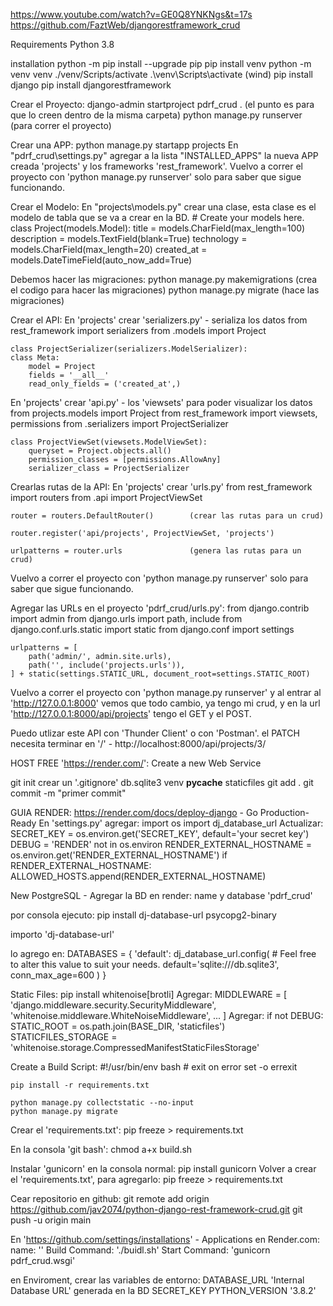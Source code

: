 https://www.youtube.com/watch?v=GE0Q8YNKNgs&t=17s
https://github.com/FaztWeb/djangorestframework_crud

Requirements
Python 3.8

installation
python -m pip install --upgrade pip
pip install venv
python -m venv venv
./venv/Scripts/activate
.\venv\Scripts\activate         (wind)
pip install django
pip install djangorestframework


Crear el Proyecto:
django-admin startproject pdrf_crud .   (el punto es para que lo creen dentro de la misma carpeta)
python manage.py runserver              (para correr el proyecto)

Crear una APP:
python manage.py startapp projects
En "pdrf_crud\settings.py" agregar a la lista "INSTALLED_APPS" la nueva APP creada 'projects' y los frameworks 'rest_framework'.
Vuelvo a correr el proyecto con 'python manage.py runserver' solo para saber que sigue funcionando.

Crear el Modelo:
En "projects\models.py" crear una clase, esta clase es el modelo de tabla que se va a crear en la BD.
    # Create your models here.
    class Project(models.Model):
        title = models.CharField(max_length=100)
        description = models.TextField(blank=True)
        technology = models.CharField(max_length=20)
        created_at = models.DateTimeField(auto_now_add=True)

Debemos hacer las migraciones:
python manage.py makemigrations         (crea el codigo para hacer las migraciones)
python manage.py migrate                (hace las migraciones)

Crear el API:
En 'projects' crear 'serializers.py' - serializa los datos
    from rest_framework import serializers
    from .models import Project

    class ProjectSerializer(serializers.ModelSerializer):
    class Meta:
        model = Project
        fields = '__all__'
        read_only_fields = ('created_at',)

En 'projects' crear 'api.py' - los 'viewsets' para poder visualizar los datos
    from projects.models import Project
    from rest_framework import viewsets, permissions
    from .serializers import ProjectSerializer

    class ProjectViewSet(viewsets.ModelViewSet):
        queryset = Project.objects.all()
        permission_classes = [permissions.AllowAny]
        serializer_class = ProjectSerializer

Crearlas rutas de la API:
En 'projects' crear 'urls.py'
    from rest_framework import routers
    from .api import ProjectViewSet

    router = routers.DefaultRouter()        (crear las rutas para un crud)

    router.register('api/projects', ProjectViewSet, 'projects')

    urlpatterns = router.urls               (genera las rutas para un crud)

Vuelvo a correr el proyecto con 'python manage.py runserver' solo para saber que sigue funcionando.

Agregar las URLs en el proyecto 'pdrf_crud/urls.py':
    from django.contrib import admin
    from django.urls import path, include
    from django.conf.urls.static import static
    from django.conf import settings

    urlpatterns = [
        path('admin/', admin.site.urls),
        path('', include('projects.urls')),
    ] + static(settings.STATIC_URL, document_root=settings.STATIC_ROOT)


Vuelvo a correr el proyecto con 'python manage.py runserver' y al entrar al 'http://127.0.0.1:8000' vemos que todo cambio, ya tengo mi crud, y en la url 'http://127.0.0.1:8000/api/projects' tengo el GET y el POST.


Puedo utlizar este API con 'Thunder Client' o con 'Postman'.
el PATCH necesita terminar en '/' - http://localhost:8000/api/projects/3/

HOST FREE 'https://render.com/':
Create a new Web Service

git init
crear un '.gitignore'
    db.sqlite3
    venv
    __pycache__
    staticfiles
git add .
git commit -m "primer commit"

GUIA RENDER:
https://render.com/docs/deploy-django - Go Production-Ready
En 'settings.py' agregar:
    import os
    import dj_database_url
Actualizar:
SECRET_KEY = os.environ.get('SECRET_KEY', default='your secret key')
DEBUG = 'RENDER' not in os.environ
RENDER_EXTERNAL_HOSTNAME = os.environ.get('RENDER_EXTERNAL_HOSTNAME')
if RENDER_EXTERNAL_HOSTNAME:
    ALLOWED_HOSTS.append(RENDER_EXTERNAL_HOSTNAME)

New PostgreSQL - Agregar la BD en render:
name y database 'pdrf_crud'

por consola ejecuto:
pip install dj-database-url psycopg2-binary

importo 'dj-database-url'

lo agrego en:
DATABASES = {
    'default': dj_database_url.config(
        # Feel free to alter this value to suit your needs.
        default='sqlite:///db.sqlite3',
        conn_max_age=600
    )
}

Static Files:
pip install whitenoise[brotli]
Agregar:
MIDDLEWARE = [
    'django.middleware.security.SecurityMiddleware',
    'whitenoise.middleware.WhiteNoiseMiddleware',    ...
]
Agregar:
    if not DEBUG:
        STATIC_ROOT = os.path.join(BASE_DIR, 'staticfiles')
        STATICFILES_STORAGE = 'whitenoise.storage.CompressedManifestStaticFilesStorage'

Create a Build Script:
    #!/usr/bin/env bash
    # exit on error
    set -o errexit

    pip install -r requirements.txt

    python manage.py collectstatic --no-input
    python manage.py migrate

Crear el 'requirements.txt':
    pip freeze > requirements.txt

En la consola 'git bash':
    chmod a+x build.sh

Instalar 'gunicorn' en la consola normal:
    pip install gunicorn
Volver a crear el 'requirements.txt', para agregarlo:
    pip freeze > requirements.txt

Cear repositorio en github:
    git remote add origin https://github.com/jav2074/python-django-rest-framework-crud.git
    git push -u origin main

En 'https://github.com/settings/installations' - Applications
en Render.com:
name: ''
Build Command: './buidl.sh'
Start Command: 'gunicorn pdrf_crud.wsgi'

en Enviroment, crear las variables de entorno:
DATABASE_URL	'Internal Database URL' generada en la BD
SECRET_KEY
PYTHON_VERSION  '3.8.2'